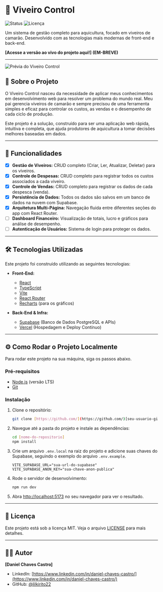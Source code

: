 # 🦐 Viveiro Control

![Status](https://img.shields.io/badge/status-em%20desenvolvimento-yellow)
![Licença](https://img.shields.io/badge/license-MIT-green)

Um sistema de gestão completo para aquicultura, focado em viveiros de camarão. Desenvolvido com as tecnologias mais modernas de front-end e back-end.

**[Acesse a versão ao vivo do projeto aqui!] (EM-BREVE)**

---

![Prévia do Viveiro Control](EM-BREVE)

## 📖 Sobre o Projeto

O Viveiro Control nasceu da necessidade de aplicar meus conhecimentos em desenvolvimento web para resolver um problema do mundo real. Meu pai gerencia viveiros de camarão e sempre precisou de uma ferramenta simples e eficaz para controlar os custos, as vendas e o desempenho de cada ciclo de produção.

Este projeto é a solução, construído para ser uma aplicação web rápida, intuitiva e completa, que ajuda produtores de aquicultura a tomar decisões melhores baseadas em dados.

---

## 🚀 Funcionalidades

- [x] **Gestão de Viveiros:** CRUD completo (Criar, Ler, Atualizar, Deletar) para os viveiros.
- [x] **Controle de Despesas:** CRUD completo para registrar todos os custos associados a cada viveiro.
- [x] **Controle de Vendas:** CRUD completo para registrar os dados de cada despesca (venda).
- [x] **Persistência de Dados:** Todos os dados são salvos em um banco de dados na nuvem com Supabase.
- [x] **Arquitetura Multi-Página:** Navegação fluida entre diferentes seções do app com React Router.
- [ ] **Dashboard Financeiro:** Visualização de totais, lucro e gráficos para análise de desempenho.
- [ ] **Autenticação de Usuários:** Sistema de login para proteger os dados.

---

## 🛠️ Tecnologias Utilizadas

Este projeto foi construído utilizando as seguintes tecnologias:

- **Front-End:**

  - [React](https://react.dev/)
  - [TypeScript](https://www.typescriptlang.org/)
  - [Vite](https://vitejs.dev/)
  - [React Router](https://reactrouter.com/)
  - [Recharts](https://recharts.org/) (para os gráficos)

- **Back-End & Infra:**
  - [Supabase](https://supabase.com/) (Banco de Dados PostgreSQL e APIs)
  - [Vercel](https://vercel.com/) (Hospedagem e Deploy Contínuo)

---

## ⚙️ Como Rodar o Projeto Localmente

Para rodar este projeto na sua máquina, siga os passos abaixo.

### Pré-requisitos

- [Node.js](https://nodejs.org/) (versão LTS)
- [Git](https://git-scm.com/)

### Instalação

1.  Clone o repositório:
    ```bash
    git clone [https://github.com/](https://github.com/)[seu-usuario-github]/[nome-do-repositorio].git
    ```
2.  Navegue até a pasta do projeto e instale as dependências:
    ```bash
    cd [nome-do-repositorio]
    npm install
    ```
3.  Crie um arquivo `.env.local` na raiz do projeto e adicione suas chaves do Supabase, seguindo o exemplo do arquivo `.env.example`.
    ```
    VITE_SUPABASE_URL="sua-url-do-supabase"
    VITE_SUPABASE_ANON_KEY="sua-chave-anon-publica"
    ```
4.  Rode o servidor de desenvolvimento:
    ```bash
    npm run dev
    ```
5.  Abra [http://localhost:5173](http://localhost:5173) no seu navegador para ver o resultado.

---

## 📜 Licença

Este projeto está sob a licença MIT. Veja o arquivo [LICENSE](LICENSE.md) para mais detalhes.

---

## 👨‍💻 Autor

**[Daniel Chaves Castro]**

- LinkedIn: [https://www.linkedin.com/in/daniel-chaves-castro/](https://www.linkedin.com/in/daniel-chaves-castro/)
- GitHub: [@lilkirito22](https://github.com/lilkirito22)
